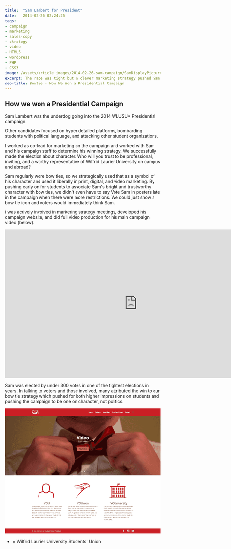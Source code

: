 ```yaml
---
title:  "Sam Lambert for President"
date:   2014-02-26 02:24:25
tags:
- campaign
- marketing
- sales-copy
- strategy
- video
- HTML5
- wordpress
- PHP
- CSS3
image: /assets/article_images/2014-02-26-sam-campaign/SamDisplayPicture.png
excerpt: The race was tight but a clever marketing strategy pushed Sam Lambert over the top to win in 2014. Learn about the winning strategy Andrew helped develop.
seo-title: Bowtie - How We Won a Presidential Campaign
---
```


<h2>How we won a Presidential Campaign</h2>
Sam Lambert was the underdog going into the 2014 WLUSU* Presidential campaign.

Other candidates focused on hyper detailed platforms, bombarding students with political language, and attacking other student organizations.

I worked as co-lead for marketing on the campaign and worked with Sam and his campaign staff to determine his winning strategy. We successfully made the election about character. Who will you trust to be professional, inviting, and a worthy representative of Wilfrid Laurier University on campus and abroad?

Sam regularly wore bow ties, so we strategically used that as a symbol of his character and used it liberally in print, digital, and video marketing. By pushing early on for students to associate Sam's bright and trustworthy character with bow ties, we didn't even have to say Vote Sam in posters late in the campaign when there were more restrictions. We could just show a bow tie icon and voters would immediately think Sam. 

I was actively involved in marketing strategy meetings, developed his campaign website, and did full video production for his main campaign video (below).

<iframe width="853" height="480" src="https://www.youtube-nocookie.com/embed/hfbE7sVbz8k?rel=0&amp;showinfo=0" frameborder="0" allowfullscreen></iframe>

Sam was elected by under 300 votes in one of the tightest elections in years. In talking to voters and those involved, many attributed the win to our bow tie strategy which pushed for both higher impressions on students and pushing the campaign to be one on character, not politics.

![](/assets/article_images/2014-02-26-sam-campaign/sam-site-c3.png)

* = Wilfrid Laurier University Students' Union